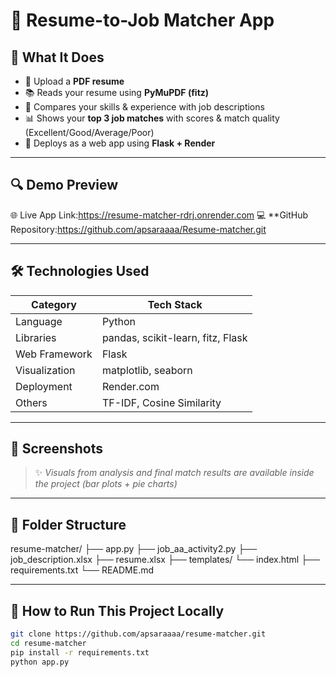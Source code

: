 # 🌟 Resume-to-Job Matcher App 

## 🧠 What It Does

- 🧾 Upload a **PDF resume**
- 📚 Reads your resume using **PyMuPDF (fitz)**
- 🧠 Compares your skills & experience with job descriptions
- 📊 Shows your **top 3 job matches** with scores & match quality (Excellent/Good/Average/Poor)
- 🎯 Deploys as a web app using **Flask + Render**

---

## 🔍 Demo Preview

🌐 Live App Link:https://resume-matcher-rdrj.onrender.com
💻 **GitHub Repository:https://github.com/apsaraaaa/Resume-matcher.git

---

## 🛠️ Technologies Used

| Category        | Tech Stack                       |
|----------------|----------------------------------|
| Language        | Python                           |
| Libraries       | pandas, scikit-learn, fitz, Flask |
| Web Framework   | Flask                            |
| Visualization   | matplotlib, seaborn              |
| Deployment      | Render.com                       |
| Others          | TF-IDF, Cosine Similarity        |

---

## 📸 Screenshots

> ✨ *Visuals from analysis and final match results are available inside the project (bar plots + pie charts)*

---

## 📂 Folder Structure

resume-matcher/
├── app.py
├── job_aa_activity2.py
├── job_description.xlsx
├── resume.xlsx 
├── templates/
          └── index.html 
├── requirements.txt
          └── README.md


---

## 🚀 How to Run This Project Locally

```bash
git clone https://github.com/apsaraaaa/resume-matcher.git
cd resume-matcher
pip install -r requirements.txt
python app.py
